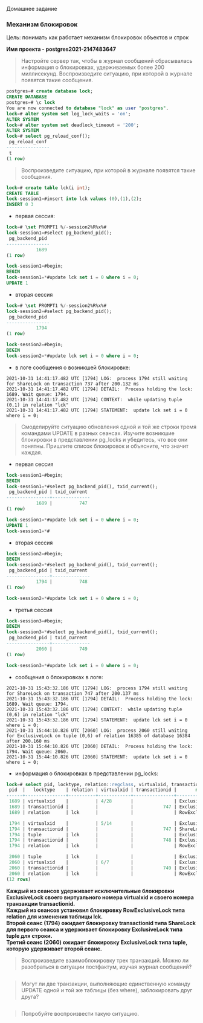 Домашнее задание
### Механизм блокировок

Цель:
понимать как работает механизм блокировок объектов и строк

<b>Имя проекта - postgres2021-2147483647</b>

> Настройте сервер так, чтобы в журнал сообщений сбрасывалась информация о блокировках, удерживаемых более 200 миллисекунд. Воспроизведите ситуацию, при которой в журнале появятся такие сообщения.  
```sql
postgres=# create database lock;
CREATE DATABASE
postgres=# \c lock 
You are now connected to database "lock" as user "postgres".
lock=# alter system set log_lock_waits = 'on';
ALTER SYSTEM
lock=# alter system set deadlock_timeout = '200';
ALTER SYSTEM
lock=# select pg_reload_conf();
 pg_reload_conf 
----------------
 t
(1 row)
```
> Воспроизведите ситуацию, при которой в журнале появятся такие сообщения.  
```sql
lock=# create table lck(i int);
CREATE TABLE
lock-session1=#insert into lck values (0),(1),(2);
INSERT 0 3
```
- первая сессия:
```sql
lock=# \set PROMPT1 %/-session2%R%x%#
lock-session1=#select pg_backend_pid();
 pg_backend_pid 
----------------
           1689
(1 row)

lock-session1=#begin;
BEGIN
lock-session1=*#update lck set i = 0 where i = 0;
UPDATE 1
```
- вторая сессия
```sql
lock=# \set PROMPT1 %/-session2%R%x%#
lock-session2=#select pg_backend_pid();
 pg_backend_pid 
----------------
           1794
(1 row)

lock-session2=#begin;
BEGIN
lock-session2=*#update lck set i = 0 where i = 0;
```
- в логe сообщения о возникшей блокировке:
```console
2021-10-31 14:41:17.482 UTC [1794] LOG:  process 1794 still waiting for ShareLock on transaction 737 after 200.132 ms
2021-10-31 14:41:17.482 UTC [1794] DETAIL:  Process holding the lock: 1689. Wait queue: 1794.
2021-10-31 14:41:17.482 UTC [1794] CONTEXT:  while updating tuple (0,1) in relation "lck"
2021-10-31 14:41:17.482 UTC [1794] STATEMENT:  update lck set i = 0 where i = 0;
```
> Смоделируйте ситуацию обновления одной и той же строки тремя командами UPDATE в разных сеансах. Изучите возникшие блокировки в представлении pg_locks и убедитесь, что все они понятны. Пришлите список блокировок и объясните, что значит каждая.  
- первая сессия
```sql
lock-session1=#begin;
BEGIN
lock-session1=*#select pg_backend_pid(), txid_current();
 pg_backend_pid | txid_current 
----------------+--------------
           1689 |          747
(1 row)

lock-session1=*#update lck set i = 0 where i = 0;
UPDATE 1
lock-session1=*#
```
- вторая сессия
```sql
lock-session2=#begin;
BEGIN
lock-session2=*#select pg_backend_pid(), txid_current();
 pg_backend_pid | txid_current 
----------------+--------------
           1794 |          748
(1 row)

lock-session2=*#update lck set i = 0 where i = 0;
```
- третья сессия
```sql
lock-session3=#begin;
BEGIN
lock-session3=*#select pg_backend_pid(), txid_current();
 pg_backend_pid | txid_current 
----------------+--------------
           2060 |          749
(1 row)

lock-session3=*#update lck set i = 0 where i = 0;
```
- сообщения о блокировках в логе:
```console
2021-10-31 15:43:32.186 UTC [1794] LOG:  process 1794 still waiting for ShareLock on transaction 747 after 200.137 ms
2021-10-31 15:43:32.186 UTC [1794] DETAIL:  Process holding the lock: 1689. Wait queue: 1794.
2021-10-31 15:43:32.186 UTC [1794] CONTEXT:  while updating tuple (0,6) in relation "lck"
2021-10-31 15:43:32.186 UTC [1794] STATEMENT:  update lck set i = 0 where i = 0;
2021-10-31 15:44:10.826 UTC [2060] LOG:  process 2060 still waiting for ExclusiveLock on tuple (0,6) of relation 16385 of database 16384 after 200.160 ms
2021-10-31 15:44:10.826 UTC [2060] DETAIL:  Process holding the lock: 1794. Wait queue: 2060.
2021-10-31 15:44:10.826 UTC [2060] STATEMENT:  update lck set i = 0 where i = 0;
```
- информация о блокировках в представлении pg_locks:
```sql
lock=# select pid, locktype, relation::regclass, virtualxid, transactionid, mode, granted from pg_locks where pid in (1689, 1794, 2060) order by pid;
 pid  |   locktype    | relation | virtualxid | transactionid |       mode       | granted 
------+---------------+----------+------------+---------------+------------------+---------
 1689 | virtualxid    |          | 4/28       |               | ExclusiveLock    | t
 1689 | transactionid |          |            |           747 | ExclusiveLock    | t
 1689 | relation      | lck      |            |               | RowExclusiveLock | t <-1

 1794 | virtualxid    |          | 5/14       |               | ExclusiveLock    | t
 1794 | transactionid |          |            |           747 | ShareLock        | f <-2
 1794 | tuple         | lck      |            |               | ExclusiveLock    | t
 1794 | transactionid |          |            |           748 | ExclusiveLock    | t
 1794 | relation      | lck      |            |               | RowExclusiveLock | t

 2060 | tuple         | lck      |            |               | ExclusiveLock    | f <-3
 2060 | virtualxid    |          | 6/7        |               | ExclusiveLock    | t
 2060 | transactionid |          |            |           749 | ExclusiveLock    | t
 2060 | relation      | lck      |            |               | RowExclusiveLock | t
(12 rows)
```
<b> Каждый из сеансов удерживает исключительные блокировки ExclusiveLock своего виртуального номера virtualxid и своего номера транзакции transactionid.  
Каждый из сеансов установил блокировку RowExclusiveLock типа relation для изменения таблицы lck.  
Второй сеанс (1794) ожидает блокировку transactionid типа ShareLock для первого сеанса и удерживает блокировку ExclusiveLock типа tuple для строки.  
Третий сеанс (2060) ожидает блокировку ExclusiveLock типа tuple, которую удерживает второй сеанс.  </b>
> Воспроизведите взаимоблокировку трех транзакций. Можно ли разобраться в ситуации постфактум, изучая журнал сообщений?  
```console
```
> Могут ли две транзакции, выполняющие единственную команду UPDATE одной и той же таблицы (без where), заблокировать друг друга?  
```console
```
> Попробуйте воспроизвести такую ситуацию.  
```console
```
